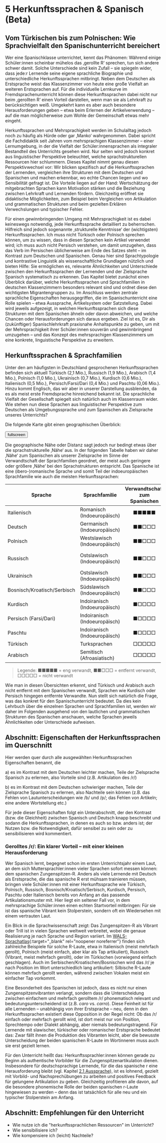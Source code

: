 # 5 Herkunftssprachen & Spanisch (Beta)

## Vom Türkischen bis zum Polnischen: Wie Sprachvielfalt den Spanischunterricht bereichert

Wer eine Spanischklasse unterrichtet, kennt das Phänomen: Während einige Schüler:innen scheinbar mühelos das ‚gerollte R‘ sprechen, tun sich andere schwer damit. Solche Unterschiede sind kein Zufall – sie spiegeln wider, dass jede:r Lernende seine eigene sprachliche Biographie und unterschiedliche Herkunftssprachen mitbringt. Neben dem Deutschen als Erstsprache weist das Klassenzimmer von heute eine große Vielfalt an weiteren Erstsprachen auf. Für die individuelle Lernkurve im Fremdsprachenunterricht können diese Herkunftssprachen dabei nicht nur beim ‚gerollten R‘ einen Vorteil darstellen, wenn man sie als Lehrkraft zu berücksichtigen weiß. Umgekehrt kann es aber auch besondere Herausforderungen geben – etwa beim Erlernen der Artikelverwendung – auf die man möglicherweise zum Wohle der Gemeinschaft etwas mehr eingeht.  

Herkunftssprachen und Mehrsprachigkeit werden im Schulalltag jedoch noch zu häufig als Hürde oder gar ‚Manko‘ wahrgenommen. Dabei spricht die Fachdidaktik seit Jahren vom mehrsprachigen Klassenzimmer – einer Lernumgebung, in der die Vielfalt der Schüler:innensprachen als integraler Bestandteil des Unterrichts gesehen wird. Nur selten wird jedoch konkret aus linguistischer Perspektive beleuchtet, welche sprachstrukturellen Ressourcen hier schlummern. Dieses Kapitel nimmt genau diesen Perspektivwechsel vor: Wir blicken spezifisch auf die Herkunftssprachen der Lernenden, vergleichen ihre Strukturen mit dem Deutschen und Spanischen und machen erkennbar, wo echte Chancen liegen und wo Sensibilität gefragt ist. Die Vorteile liegen auf der Hand: Wertschätzung der mitgebrachten Sprachen kann Motivation stärken und die Beziehung zwischen Lehrkraft und Lernenden fördern. Gleichzeitig eröffnet sie didaktische Möglichkeiten, zum Beispiel beim Vergleichen von Artikulation und grammatischen Strukturen und beim gezielten Erklären Verwechslungen und typischer Fehler.  

Für einen gewinnbringenden Umgang mit Mehrsprachigkeit ist es dabei keineswegs notwendig, jede Herkunftssprache detailliert zu beherrschen. Hilfreich sind jedoch sogenannte ‚strukturelle Kenntnisse‘ der (wichtigsten) Herkunftssprachen. Ich muss nicht Türkisch oder Polnisch sprechen können, um zu wissen, dass in diesen Sprachen kein Artikel verwendet wird; ich muss auch nicht Persisch verstehen, um damit umzugehen, dass das Verb im Persischen üblicherweise am Ende des Satzes steht – im Kontrast zum Deutschen und Spanischen. Genau hier sind Sprachtypologie und kontrastive Linguistik als wissenschaftliche Grundlagen nützlich und bieten Hilfe: Sie ermöglichen es, relevante Ähnlichkeiten und Unterschiede zwischen den Herkunftssprachen der Lernenden und der Zielsprache Spanisch systematisch zu erkennen.
Das Kapitel bietet zunächst einen Überblick darüber, welche Herkunftssprachen und Sprachfamilien in deutschen Klassenzimmern besonders relevant sind und ordnet diese den wichtigsten Migrantengruppen zu. Im Anschluss werden zentrale sprachliche Eigenschaften herausgegriffen, die im Spanischunterricht eine Rolle spielen – etwa Aussprache, Artikelsystem oder Satzstellung. Dabei wird jeweils aufgezeigt, in welchen Herkunftssprachen sich diese Strukturen mit dem Spanischen ähneln oder davon abweichen, und welche Chancen oder Herausforderungen sich daraus ergeben. Ziel ist es, Dir als (zukünftiger) Spanischlehrkraft praxisnahe Anhaltspunkte zu geben, um mit der Mehrsprachigkeit ihrer Schüler:innen souverän und gewinnbringend umzugehen – und das Konzept des mehrsprachigen Klassenzimmers um eine konkrete, linguistische Perspektive zu erweitern.  

## Herkunftssprachen & Sprachfamilien

Unter den am häufigsten in Deutschland gesprochenen Herkunftssprachen befinden sich aktuell Türkisch (2,1 Mio.), Russisch (1,9 Mio.), Arabisch (1,4 Mio.), Polnisch (1,0 Mio.), Ukrainisch (0,7 Mio.), Kurdisch (0,6 Mio.), Italienisch (0,5 Mio.), Persisch/Farsi/Dari (0,4 Mio.) und Paschtu (0,06 Mio.). Hinzu kommt Englisch, das wir aber in unserer Darstellung ausblenden, da es als meist erste Fremdsprache hinreichend bekannt ist. Die sprachliche Vielfalt der Gesellschaft spiegelt sich natürlich auch im Klassenraum wider. Wie stehen nun diese Sprachen aus linguistischer Perspektive zum Deutschen als Umgebungssprache und zum Spanischen als Zielsprache unseres Unterrichts?  

Die folgende Karte gibt einen geographischen Überblick:

<div id="map-container">
  <button id="fullscreen-btn" onclick="toggleFullscreen()">
    <span class="material-icons">fullscreen</span>
  </button>
  <div id="mapid"></div>
</div>

<link rel="stylesheet" href="https://unpkg.com/leaflet/dist/leaflet.css" />
<link href="https://fonts.googleapis.com/icon?family=Material+Icons" rel="stylesheet">

Die geographische Nähe oder Distanz sagt jedoch nur bedingt etwas über die sprachstrukturelle ‚Nähe‘ aus. In der folgenden Tabelle haben wir daher ‚Nähe‘ zum Spanischen als unserer Zielsprache im Sinne der Verwandtschaft der Sprachfamilien geordnet, der meist auch geringere oder größere ‚Nähe‘ bei den Sprachstrukturen entspricht. Das Spanische ist eine (ibero-)romanische Sprache und somit Teil der indoeuropäischen Sprachfamilie wie auch die meisten Herkunftssprachen:  

| Sprache                    | Sprachfamilie                  | Verwandtschaft zum Spanischen | Migrantengruppen / Herkunft            |
|----------------------------|--------------------------------|:-----------------------------:|----------------------------------------|
| Italienisch                | Romanisch (Indoeuropäisch)     | ■■■■■                         | Italien                                |
| Deutsch                    | Germanisch (Indoeuropäisch)    | ■■□□□                         |                                        |
| Polnisch                   | Westslawisch (Indoeuropäisch)  | ■■□□□                         | Polen                                  |
| Russisch                   | Ostslawisch (Indoeuropäisch)   | ■■□□□                         | Russland, postsowjetische Staaten      |
| Ukrainisch                 | Ostslawisch (Indoeuropäisch)   | ■■□□□                         | Ukraine                                |
| Bosnisch/Kroatisch/Serbisch| Südslawisch (Indoeuropäisch)   | ■■□□□                         | Bosnien, Kroatien, Serbien             |
| Kurdisch                   | Indoiranisch (Indoeuropäisch)  | ■□□□□                         | Türkei, Syrien, Irak, Iran             |
| Persisch (Farsi/Dari)      | Indoiranisch (Indoeuropäisch)  | ■□□□□                         | Iran, Afghanistan                      |
| Paschtu                    | Indoiranisch (Indoeuropäisch)  | ■□□□□                         | Afghanistan, Pakistan                  |
| Türkisch                   | Turksprachen                   | □□□□□                         | Türkei                                 |
| Arabisch                   | Semitisch (Afroasiatisch)      | □□□□□                         | Syrien, Irak, Nordafrika               |

> Legende: ■■■■■ = eng verwandt, ■■□□□ = entfernt verwandt, □□□□□ = nicht verwandt  
  
Wie man in diesen Übersichten erkennt, sind Türkisch und Arabisch auch nicht entfernt mit dem Spanischen verwandt, Sprachen wie Kurdisch oder Persisch hingegen entfernte Verwandte. Nun stellt sich natürlich die Frage, was das konkret für den Spanischunterricht bedeutet. Da dies kein Lehrbuch über die einzelnen Sprachen und Sprachfamilien ist, werden wir daher im Folgenden ausgehend von den lautlichen und grammatischen Strukturen des Spanischen anschauen, welche Sprachen jeweils Ähnlichkeiten oder Unterschiede aufweisen.

## Abschnitt: Eigenschaften der Herkunftssprachen im Querschnitt  

Hier werden quer durch alle ausgewählten Herkunftssprachen Eigenschaften benannt, die  
  
a) es im Kontrast mit dem Deutschen leichter machen, Teile der Zielsprache Spanisch zu erlernen, also Vorteile sind (z.B. Artikulation des /r/)  
  
b) es im Kontrast mit dem Deutschen schwieriger machen, Teile der Zielsprache Spanisch zu erlernen, also Nachteile sein können (z.B. das Fehlen von Lautunterscheidungen wie /b/ und /p/; das Fehlen von Artikeln; eine andere Wortstellung etc.)  
  
Für jede dieser Eigenschaften folgt ein Unterabschnitt, der den Kontrast (bzw. die Gleichheit) zwischen Spanisch und Deutsch knapp beschreibt und sodann die Herkunftssprachen, in denen es auch so bzw. anders ist; der Nutzen bzw. die Notwendigkeit, dafür sensibel zu sein oder zu sensibilisieren wird kommentiert.

### Gerolltes /r/: Ein klarer Vorteil – mit einer kleinen Herausforderung

Wer Spanisch lernt, begegnet schon im ersten Unterrichtsjahr einem Laut, an dem sich Muttersprachler:innen vieler Sprachen sofort messen können: dem spanischen Zungenspitzen-R. Anders als viele Lernende mit Deutsch als Erstsprache, die das spanische R erst mühsam trainieren müssen, bringen viele Schüler:innen mit einer Herkunftssprache wie Türkisch, Polnisch, Russisch, Bosnisch/Kroatisch/Serbisch, Kurdisch, Persisch, Paschtu oder Italienisch bereits von Anfang an das passende Artikulationsmuster mit. Hier liegt ein seltener Fall vor, in dem mehrsprachige Schüler:innen einen echten Startvorteil mitbringen: Für sie ist das spanische Vibrant kein Stolperstein, sondern oft ein Wiedersehen mit einem vertrauten Laut.  

Ein Blick in die Sprachwissenschaft zeigt: Das Zungenspitzen-R als Vibrant oder Trill ist in vielen Sprachen weltweit verbreitet, wobei die genaue Realisierung je nach Sprache und Region variiert. Im [WALS-Sprachatlas](https://wals.info/feature/19A){:target="_blank" rel="noopener noreferrer"} finden sich zahlreiche Beispiele für solche R-Laute, etwa in Italienisch (meist mehrfach gerollt), Polnisch (meist einfach, aber klar als Tap artikuliert), Russisch (Vibrant, meist mehrfach gerollt), oder im Türkischen (vorwiegend einfach geschlagen). Auch im Serbischen/Kroatischen/Bosnischen wird das <span class="meta">/r/</span> je nach Position im Wort unterschiedlich lang artikuliert: Silbische R-Laute können mehrfach gerollt werden, während zwischen Vokalen meist ein einfacher Tap vorkommt.

Eine Besonderheit des Spanischen ist jedoch, dass es nicht nur einen Zungenspitzenvibranten verlangt, sondern dass die Unterscheidung zwischen einfachem und mehrfach gerolltem <span class="meta">/r/</span> phonematisch relevant und bedeutungsunterscheidend ist (z.B. *caro* vs. *carro*). Diese Feinheit ist für alle Lernenden – unabhängig von ihrer Erstsprache – neu, denn in den Herkunftssprachen existiert diese Opposition in der Regel nicht: Ob das <span class="meta">/r/</span> einfach oder mehrfach gerollt wird, ist dort meist nur von Position, Sprechtempo oder Dialekt abhängig, aber niemals bedeutungstragend. Für Lernende mit slawischer, türkischer oder romanischer Erstsprache bedeutet das: Zwar fällt ihnen die Produktion des Vibranten leicht, aber die bewusste Unterscheidung der beiden spanischen R-Laute im Wortinneren muss auch sie erst gezielt lernen.

Für den Unterricht heißt das: Herkunftssprachler:innen können gerade zu Beginn als authentische Vorbilder für die Zungenspitzenartikulation dienen. Insbesondere für deutschsprachige Lernende, für die das spanische r eine Herausforderung bleibt (vgl. Kapitel [2.1 Aussprache](../aussprache/aussprache.md)), ist es lohnend, gezielt mit Vorbild- und Nachsprechübungen zu arbeiten und positives Feedback für gelungene Artikulation zu geben. Gleichzeitig profitieren alle davon, auf die besondere phonemische Rolle der beiden spanischen r-Laute hingewiesen zu werden – denn das ist tatsächlich für alle neu und ein typischer Stolperstein am Anfang.

## Abschnitt: Empfehlungen für den Unterricht  

- Wie nutze ich die "herkunftssprachlichen Ressourcen" im Unterricht?
- Wie sensibilisiere ich?
- Wie kompensiere ich (leicht) Nachteile?
